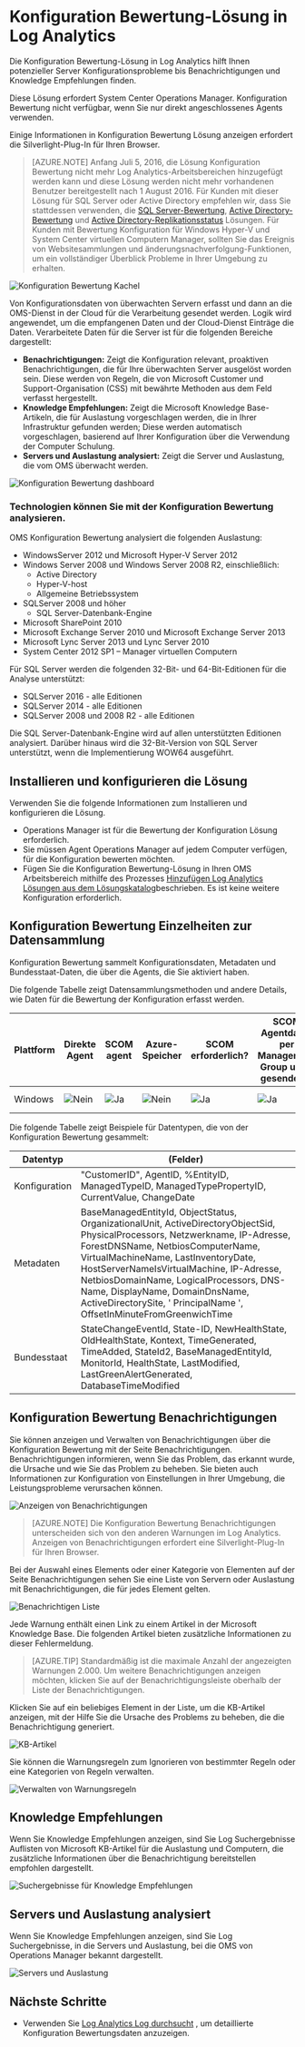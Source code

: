 <properties
    pageTitle="Konfiguration Bewertung-Lösung in Log Analytics | Microsoft Azure"
    description="Die Konfiguration Bewertung-Lösung in Log Analytics bietet Ihnen ausführliche Informationen zu den aktuellen Status der System Center Operations Manager Server-Infrastruktur Operations Manager-Agents oder einer Management Group unter Operations Manager zu verwenden."
    services="log-analytics"
    documentationCenter=""
    authors="bandersmsft"
    manager="jwhit"
    editor=""/>

<tags
    ms.service="log-analytics"
    ms.workload="na"
    ms.tgt_pltfrm="na"
    ms.devlang="na"
    ms.topic="article"
    ms.date="10/10/2016"
    ms.author="banders"/>

# <a name="configuration-assessment-solution-in-log-analytics"></a>Konfiguration Bewertung-Lösung in Log Analytics

Die Konfiguration Bewertung-Lösung in Log Analytics hilft Ihnen potenzieller Server Konfigurationsprobleme bis Benachrichtigungen und Knowledge Empfehlungen finden.

Diese Lösung erfordert System Center Operations Manager. Konfiguration Bewertung nicht verfügbar, wenn Sie nur direkt angeschlossenes Agents verwenden.

Einige Informationen in Konfiguration Bewertung Lösung anzeigen erfordert die Silverlight-Plug-In für Ihren Browser.

>[AZURE.NOTE] Anfang Juli 5, 2016, die Lösung Konfiguration Bewertung nicht mehr Log Analytics-Arbeitsbereichen hinzugefügt werden kann und diese Lösung werden nicht mehr vorhandenen Benutzer bereitgestellt nach 1 August 2016. Für Kunden mit dieser Lösung für SQL Server oder Active Directory empfehlen wir, dass Sie stattdessen verwenden, die [SQL Server-Bewertung](log-analytics-sql-assessment.md), [Active Directory-Bewertung](log-analytics-ad-assessment.md) und [Active Directory-Replikationsstatus](log-analytics-ad-replication-status.md) Lösungen. Für Kunden mit Bewertung Konfiguration für Windows Hyper-V und System Center virtuellen Computern Manager, sollten Sie das Ereignis von Websitesammlungen und änderungsnachverfolgung-Funktionen, um ein vollständiger Überblick Probleme in Ihrer Umgebung zu erhalten.

![Konfiguration Bewertung Kachel](./media/log-analytics-configuration-assessment/oms-config-assess-tile.png)

Von Konfigurationsdaten von überwachten Servern erfasst und dann an die OMS-Dienst in der Cloud für die Verarbeitung gesendet werden. Logik wird angewendet, um die empfangenen Daten und der Cloud-Dienst Einträge die Daten. Verarbeitete Daten für die Server ist für die folgenden Bereiche dargestellt:

- **Benachrichtigungen:** Zeigt die Konfiguration relevant, proaktiven Benachrichtigungen, die für Ihre überwachten Server ausgelöst worden sein. Diese werden von Regeln, die von Microsoft Customer und Support-Organisation (CSS) mit bewährte Methoden aus dem Feld verfasst hergestellt.
- **Knowledge Empfehlungen:** Zeigt die Microsoft Knowledge Base-Artikeln, die für Auslastung vorgeschlagen werden, die in Ihrer Infrastruktur gefunden werden; Diese werden automatisch vorgeschlagen, basierend auf Ihrer Konfiguration über die Verwendung der Computer Schulung.
- **Servers und Auslastung analysiert:** Zeigt die Server und Auslastung, die vom OMS überwacht werden.

![Konfiguration Bewertung dashboard](./media/log-analytics-configuration-assessment/oms-config-assess-dash01.png)

### <a name="technologies-you-can-analyze-with-configuration-assessment"></a>Technologien können Sie mit der Konfiguration Bewertung analysieren.

OMS Konfiguration Bewertung analysiert die folgenden Auslastung:

- WindowsServer 2012 und Microsoft Hyper-V Server 2012
- Windows Server 2008 und Windows Server 2008 R2, einschließlich:
    - Active Directory
    - Hyper-V-host
    - Allgemeine Betriebssystem
- SQLServer 2008 und höher
    - SQL Server-Datenbank-Engine
- Microsoft SharePoint 2010
- Microsoft Exchange Server 2010 und Microsoft Exchange Server 2013
- Microsoft Lync Server 2013 und Lync Server 2010
- System Center 2012 SP1 – Manager virtuellen Computern

Für SQL Server werden die folgenden 32-Bit- und 64-Bit-Editionen für die Analyse unterstützt:

- SQLServer 2016 - alle Editionen
- SQLServer 2014 - alle Editionen
- SQLServer 2008 und 2008 R2 - alle Editionen

Die SQL Server-Datenbank-Engine wird auf allen unterstützten Editionen analysiert. Darüber hinaus wird die 32-Bit-Version von SQL Server unterstützt, wenn die Implementierung WOW64 ausgeführt.

## <a name="installing-and-configuring-the-solution"></a>Installieren und konfigurieren die Lösung
Verwenden Sie die folgende Informationen zum Installieren und konfigurieren die Lösung.

- Operations Manager ist für die Bewertung der Konfiguration Lösung erforderlich.
- Sie müssen Agent Operations Manager auf jedem Computer verfügen, für die Konfiguration bewerten möchten.
- Fügen Sie die Konfiguration Bewertung-Lösung in Ihren OMS Arbeitsbereich mithilfe des Prozesses [Hinzufügen Log Analytics Lösungen aus dem Lösungskatalog](log-analytics-add-solutions.md)beschrieben.  Es ist keine weitere Konfiguration erforderlich.

## <a name="configuration-assessment-data-collection-details"></a>Konfiguration Bewertung Einzelheiten zur Datensammlung

Konfiguration Bewertung sammelt Konfigurationsdaten, Metadaten und Bundesstaat-Daten, die über die Agents, die Sie aktiviert haben.

Die folgende Tabelle zeigt Datensammlungsmethoden und andere Details, wie Daten für die Bewertung der Konfiguration erfasst werden.

| Plattform | Direkte Agent | SCOM agent | Azure-Speicher | SCOM erforderlich? | SCOM Agentdaten per Management Group unter gesendeten | Häufigkeit Collection |
|---|---|---|---|---|---|---|
|Windows|![Nein](./media/log-analytics-configuration-assessment/oms-bullet-red.png)|![Ja](./media/log-analytics-configuration-assessment/oms-bullet-green.png)|![Nein](./media/log-analytics-configuration-assessment/oms-bullet-red.png)|            ![Ja](./media/log-analytics-configuration-assessment/oms-bullet-green.png)|![Ja](./media/log-analytics-configuration-assessment/oms-bullet-green.png)| zweimal pro Tag|

Die folgende Tabelle zeigt Beispiele für Datentypen, die von der Konfiguration Bewertung gesammelt:

|**Datentyp**|**(Felder)**|
|---|---|
|Konfiguration|"CustomerID", AgentID, %EntityID, ManagedTypeID, ManagedTypePropertyID, CurrentValue, ChangeDate|
|Metadaten|BaseManagedEntityId, ObjectStatus, OrganizationalUnit, ActiveDirectoryObjectSid, PhysicalProcessors, Netzwerkname, IP-Adresse, ForestDNSName, NetbiosComputerName, VirtualMachineName, LastInventoryDate, HostServerNameIsVirtualMachine, IP-Adresse, NetbiosDomainName, LogicalProcessors, DNS-Name, DisplayName, DomainDnsName, ActiveDirectorySite, ' PrincipalName ', OffsetInMinuteFromGreenwichTime|
|Bundesstaat|StateChangeEventId, State-ID, NewHealthState, OldHealthState, Kontext, TimeGenerated, TimeAdded, StateId2, BaseManagedEntityId, MonitorId, HealthState, LastModified, LastGreenAlertGenerated, DatabaseTimeModified|

## <a name="configuration-assessment-alerts"></a>Konfiguration Bewertung Benachrichtigungen
Sie können anzeigen und Verwalten von Benachrichtigungen über die Konfiguration Bewertung mit der Seite Benachrichtigungen. Benachrichtigungen informieren, wenn Sie das Problem, das erkannt wurde, die Ursache und wie Sie das Problem zu beheben. Sie bieten auch Informationen zur Konfiguration von Einstellungen in Ihrer Umgebung, die Leistungsprobleme verursachen können.

![Anzeigen von Benachrichtigungen](./media/log-analytics-configuration-assessment/oms-config-assess-alerts01.png)

>[AZURE.NOTE] Die Konfiguration Bewertung Benachrichtigungen unterscheiden sich von den anderen Warnungen im Log Analytics. Anzeigen von Benachrichtigungen erfordert eine Silverlight-Plug-In für Ihren Browser.

Bei der Auswahl eines Elements oder einer Kategorie von Elementen auf der Seite Benachrichtigungen sehen Sie eine Liste von Servern oder Auslastung mit Benachrichtigungen, die für jedes Element gelten.

![Benachrichtigen Liste](./media/log-analytics-configuration-assessment/oms-config-assess-alerts-view-config.png)

Jede Warnung enthält einen Link zu einem Artikel in der Microsoft Knowledge Base. Die folgenden Artikel bieten zusätzliche Informationen zu dieser Fehlermeldung.

>[AZURE.TIP] Standardmäßig ist die maximale Anzahl der angezeigten Warnungen 2.000. Um weitere Benachrichtigungen anzeigen möchten, klicken Sie auf der Benachrichtigungsleiste oberhalb der Liste der Benachrichtigungen.

Klicken Sie auf ein beliebiges Element in der Liste, um die KB-Artikel anzeigen, mit der Hilfe Sie die Ursache des Problems zu beheben, die die Benachrichtigung generiert.

![KB-Artikel](./media/log-analytics-configuration-assessment/oms-config-assess-alerts-details-kb.png)

Sie können die Warnungsregeln zum Ignorieren von bestimmter Regeln oder eine Kategorien von Regeln verwalten.

![Verwalten von Warnungsregeln](./media/log-analytics-configuration-assessment/oms-config-assess-alert-rules.png)

## <a name="knowledge-recommendations"></a>Knowledge Empfehlungen
Wenn Sie Knowledge Empfehlungen anzeigen, sind Sie Log Suchergebnisse Auflisten von Microsoft KB-Artikel für die Auslastung und Computern, die zusätzliche Informationen über die Benachrichtigung bereitstellen empfohlen dargestellt.

![Suchergebnisse für Knowledge Empfehlungen](./media/log-analytics-configuration-assessment/oms-config-assess-knowledge-recommendations.png)

## <a name="servers-and-workloads-analyzed"></a>Servers und Auslastung analysiert
Wenn Sie Knowledge Empfehlungen anzeigen, sind Sie Log Suchergebnisse, in die Servers und Auslastung, bei die OMS von Operations Manager bekannt dargestellt.

![Servers und Auslastung](./media/log-analytics-configuration-assessment/oms-config-assess-servers-workloads.png)

## <a name="next-steps"></a>Nächste Schritte

- Verwenden Sie [Log Analytics Log durchsucht](log-analytics-log-searches.md) , um detaillierte Konfiguration Bewertungsdaten anzuzeigen.
